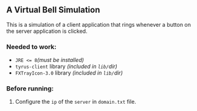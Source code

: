## A Virtual Bell Simulation
<p>This is a simulation of a client application that rings whenever a button on the server application is clicked.</p>
<h3>Needed to work:</h3>
<ul>
    <li><code>JRE <= 8</code><em>(must be installed)</em></li>
    <li><code>tyrus-client</code> library <em>(included in <code>lib/</code>dir)</em></li>
    <li><code>FXTrayIcon-3.0</code> library <em>(included in <code>lib/</code>dir)</em></li>
</ul>

<h3>Before running:</h3>
<ol>
    <li>Configure the <code>ip</code> of the <code>server</code> in <code>domain.txt</code> file.</li>
</ol>